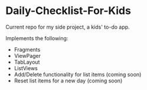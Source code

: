 # Daily-Checklist-For-Kids
Current repo for my side project, a kids' to-do app.

Implements the following:
- Fragments
- ViewPager
- TabLayout
- ListViews
- Add/Delete functionality for list items (coming soon)
- Reset list items for a new day (coming soon)

